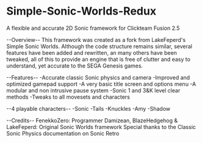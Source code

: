 # Simple-Sonic-Worlds-Redux
A flexible and accurate 2D Sonic framework for Clickteam Fusion 2.5

--Overview--
This framework was created as a fork from LakeFeperd's Simple Sonic Worlds. Although the code structure remains similar, several features have been added and rewritten, an many others have been tweaked, all of this to provide an engine that is free of clutter and easy to understand, yet accurate to the SEGA Genesis games.

--Features--
-Accurate classic Sonic physics and camera
-Improved and optimized gamepad support
-A very basic title screen and options menu
-A modular and non intrusive pause system
-Sonic 1 and 3&K level clear methods
-Tweaks to all movesets and characters

--4 playable characters--
  -Sonic
  -Tails
  -Knuckles
  -Amy
  -Shadow

  --Credits--
FenekkoZero: Programmer
Damizean, BlazeHedgehog & LakeFeperd: Original Sonic Worlds framework
Special thanks to the Classic Sonic Physics documentation on Sonic Retro
